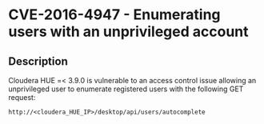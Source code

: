 CVE-2016-4947 - Enumerating users with an unprivileged account
==============================================================

Description
-----------
Cloudera HUE =< 3.9.0 is vulnerable to an access control issue allowing an unprivileged user to enumerate registered users with the following GET request:
```
http://<cloudera_HUE_IP>/desktop/api/users/autocomplete
```